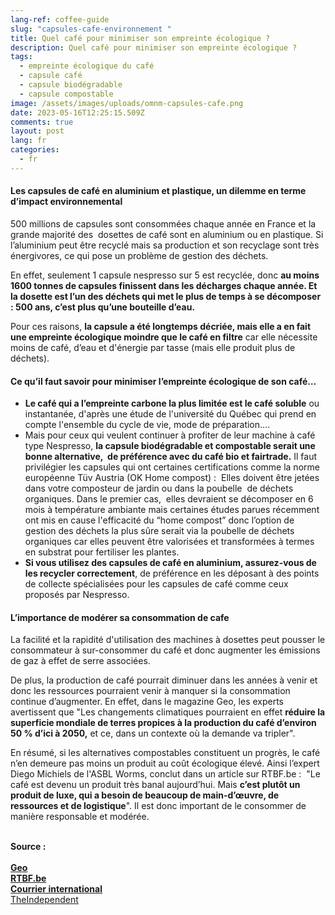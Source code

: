 ```yaml
---
lang-ref: coffee-guide
slug: "capsules-cafe-environnement "
title: Quel café pour minimiser son empreinte écologique ?
description: Quel café pour minimiser son empreinte écologique ?
tags:
  - empreinte écologique du café
  - capsule café
  - capsule biodégradable
  - capsule compostable
image: /assets/images/uploads/omnm-capsules-cafe.png
date: 2023-05-16T12:25:15.509Z
comments: true
layout: post
lang: fr
categories:
  - fr
---
```

#### Les capsules de café en aluminium et plastique, un dilemme en terme d’impact environnemental

500 millions de capsules sont consommées chaque année en France et la grande majorité des  dosettes de café sont en aluminium ou en plastique. Si l’aluminium peut être recyclé mais sa production et son recyclage sont très énergivores, ce qui pose un problème de gestion des déchets. 

En effet, seulement 1 capsule nespresso sur 5 est recyclée, donc **au moins 1600 tonnes de capsules finissent dans les décharges chaque année. Et la dosette est l’un des déchets qui met le plus de temps à se décomposer : 500 ans, c’est plus qu’une bouteille d’eau.**

Pour ces raisons, **la capsule a été longtemps décriée, mais elle a en fait une empreinte écologique moindre que le café en filtre** car elle nécessite moins de café, d’eau et d'énergie par tasse (mais elle produit plus de déchets). 

#### Ce qu’il faut savoir pour minimiser l’empreinte écologique de son café… 

* **Le café qui a l’empreinte carbone la plus limitée est le café soluble** ou instantanée, d'après une étude de l'université du Québec qui prend en compte l'ensemble du cycle de vie, mode de préparation….
* Mais pour ceux qui veulent continuer à profiter de leur machine à café type Nespresso, **la capsule biodégradable et compostable serait une bonne alternative,  de préférence avec du café bio et fairtrade.** Il faut privilégier les capsules qui ont certaines certifications comme la norme européenne Tüv Austria (OK Home compost) :  Elles doivent être jetées dans votre composteur de jardin ou dans la poubelle  de déchets organiques. Dans le premier cas,  elles devraient se décomposer en 6 mois à température ambiante mais certaines études parues récemment ont mis en cause l'efficacité du “home compost” donc l’option de gestion des déchets la plus sûre serait via la poubelle de déchets organiques car elles peuvent être valorisées et transformées à termes en substrat pour fertiliser les plantes. 
* **Si vous utilisez des capsules de café en aluminium, assurez-vous de les recycler correctement**, de préférence en les déposant à des points de collecte spécialisées pour les capsules de café comme ceux proposés par Nespresso.

#### L’importance de modérer sa consommation de cafe

La facilité et la rapidité d'utilisation des machines à dosettes peut pousser le consommateur à sur-consommer du café et donc augmenter les émissions de gaz à effet de serre associées.

De plus, la production de café pourrait diminuer dans les années à venir et donc les ressources pourraient venir à manquer si la consommation continue d’augmenter. En effet, dans le magazine Geo, les experts avertissent que "Les changements climatiques pourraient en effet **réduire la superficie mondiale de terres propices à la production du café d’environ 50 % d’ici à 2050,** et ce, dans un contexte où la demande va tripler". 

En résumé, si les alternatives compostables constituent un progrès, le café n’en demeure pas moins un produit au coût écologique élevé. Ainsi l’expert Diego Michiels de l'ASBL Worms, conclut dans un article sur RTBF.be :  "Le café est devenu un produit très banal aujourd’hui. Mais **c’est plutôt un produit de luxe, qui a besoin de beaucoup de main-d’œuvre, de ressources et de logistique**". Il est donc important de le consommer de manière responsable et modérée.

\
**Source :**\
\
**[Geo](https://www.geo.fr/environnement/capsule-filtre-ou-instantane-le-cafe-le-plus-nocif-pour-le-climat-nest-pas-celui-que-vous-pensez-213276#)**\
**[RTBF.be](https://www.rtbf.be/article/une-capsule-de-cafe-compostable-est-elle-eco-friendly-en-termes-de-bilan-carbone-le-cafe-pese-3x-plus-que-lemballage-11109223)**\
**[Courrier international](https://www.courrierinternational.com/article/chiffre-du-jour-les-capsules-de-cafe-un-fleau-environnemental)**\
[TheIndependent](https://www.independent.co.uk/climate-change/news/coffee-pods-decompose-plastic-pollution-b1932664.html)